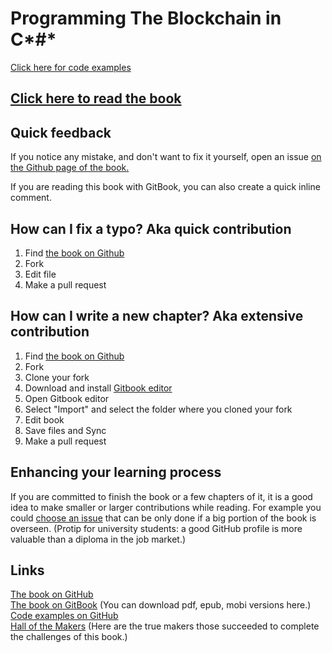 # Programming The Blockchain in C*#*
[Click here for code examples](https://github.com/ProgrammingBlockchain/ProgrammingBlockchainCodeExamples/)
## [Click here to read the book](https://programmingblockchain.gitbooks.io/programmingblockchain/content/)

## Quick feedback
If you notice any mistake, and don't want to fix it yourself, open an issue [on the Github page of the book.](https://github.com/ProgrammingBlockchain/ProgrammingBlockchain)  

If you are reading this book with GitBook, you can also create a quick inline comment.

## How can I fix a typo? Aka quick contribution
1. Find [the book on Github](https://github.com/ProgrammingBlockchain/ProgrammingBlockchain)
2. Fork
3. Edit file
4. Make a pull request

## How can I write a new chapter? Aka extensive contribution
1. Find [the book on Github](https://github.com/ProgrammingBlockchain/ProgrammingBlockchain)
2. Fork
3. Clone your fork
4. Download and install [Gitbook editor](https://www.gitbook.com/)
5. Open Gitbook editor
6. Select "Import" and select the folder where you cloned your fork
7. Edit book
8. Save files and Sync
9. Make a pull request

## Enhancing your learning process  
If you are committed to finish the book or a few chapters of it, it is a good idea to make smaller or larger contributions while reading. For example you could [choose an issue](https://github.com/ProgrammingBlockchain/ProgrammingBlockchain/issues) that can be only done if a big portion of the book is overseen. (Protip for university students: a good GitHub profile is more valuable than a diploma in the job market.)

## Links

[The book on GitHub](https://github.com/ProgrammingBlockchain/ProgrammingBlockchain)  
[The book on GitBook](https://www.gitbook.com/book/programmingblockchain/programmingblockchain) (You can download pdf, epub, mobi versions here.)  
[Code examples on GitHub](https://github.com/ProgrammingBlockchain/ProgrammingBlockchainCodeExamples/)  
[Hall of the Makers](http://n.bitcoin.ninja/) (Here are the true makers those succeeded to complete the challenges of this book.)
